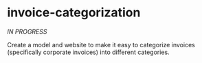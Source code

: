 # invoice-categorization

_IN PROGRESS_

Create a model and website to make it easy to categorize invoices (specifically corporate invoices) into different categories.
